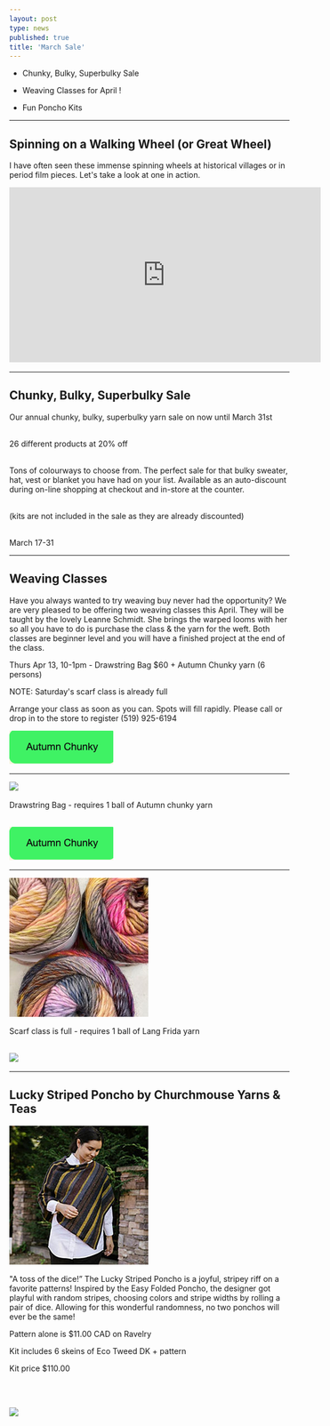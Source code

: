 ```yaml
---
layout: post
type: news
published: true
title: 'March Sale'
---
```


-	Chunky, Bulky, Superbulky Sale

-	Weaving Classes for April !

- Fun Poncho Kits

<hr />

<h2>Spinning on a Walking Wheel (or Great Wheel)</h2>

<p>I have often seen these immense spinning wheels at historical villages or in period film pieces. Let's take a look at one in action.<p>
 
<iframe width="560" height="315" src="https://www.youtube.com/embed/yrrJLAXwUBU" title="YouTube video player" frameborder="0" allow="accelerometer; autoplay; clipboard-write; encrypted-media; gyroscope; picture-in-picture; web-share" allowfullscreen></iframe>

<hr/>

<h2>Chunky, Bulky, Superbulky Sale</h2>
<p>
Our annual chunky, bulky, superbulky yarn sale on now until March 31st<br /><br />


26 different products at 20% off<br /><br />

Tons of colourways to choose from. The perfect sale for that bulky sweater, hat, vest or blanket you have had on your list. Available as an auto-discount during on-line shopping at checkout and in-store at the counter.<br /><br />

(kits are not included in the sale as they are already discounted)<br /><br />

March 17-31</p>

<hr/>

<h2>Weaving Classes</h2>

<p>Have you always wanted to try weaving buy never had the opportunity? We are very pleased to be offering two weaving classes this April. They will be taught by the lovely Leanne Schmidt. She brings the warped looms with her so all you have to do is purchase the class & the yarn for the weft. Both classes are beginner level and you will have a finished project at the end of the class.</p>

<p>Thurs Apr 13, 10-1pm - Drawstring Bag $60 + Autumn Chunky yarn (6 persons)</p>

<p>NOTE: Saturday's scarf class is already full</p>

<p>Arrange your class as soon as you can. Spots will fill rapidly. Please call or drop in to the store to register (519) 925-6194</p>

<p><a href="https://www.woolandsilkcoshop.com/products/autumn-chunky"><img src="/img/autchunky.png"></a> <br />

<hr/>

<p><a href="https://www.woolandsilkcoshop.com/products/autumn-chunky"><img src="/img/autwool.png"></a> <br />

Drawstring Bag - requires 1 ball of Autumn chunky yarn<br /><br />

<a href="https://www.woolandsilkcoshop.com/products/autumn-chunky"><img src="/img/autchunky.png"></a> </p>

<hr />

<p><a href="https://www.woolandsilkcoshop.com/products/frida"><img src="/img/frida.jpg"></a> <br />

Scarf class is full - requires 1 ball of Lang Frida yarn<br /><br />

<a href="https://www.woolandsilkcoshop.com/search?q=chunky"><img src="/img/btn_frida.png"></a> </p>

<hr />

<h2>Lucky Striped Poncho by Churchmouse Yarns & Teas</h2>

<p><a href="https://www.ravelry.com/patterns/library/lucky-striped-poncho"><img src="/img/poncho.jpg"></a> <br />

<p>"A toss of the dice!” The Lucky Striped Poncho is a joyful, stripey riff on a favorite patterns! Inspired by the Easy Folded Poncho, the designer got playful with random stripes, choosing colors and stripe widths by rolling a pair of dice. Allowing for this wonderful randomness, no two ponchos will ever be the same!</p>

<p>Pattern alone is $11.00 CAD on Ravelry</p>

<p>Kit includes 6 skeins of Eco Tweed DK + pattern</p>

<p>Kit price $110.00</p><br /><br />

<p><a href="https://www.ravelry.com/patterns/library/lucky-striped-poncho"><img src="/img/btn_poncho.png"></a> </p>
                                                                              
